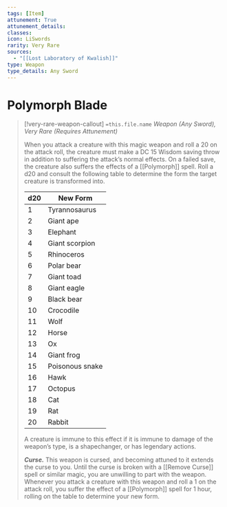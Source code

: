 ```yaml
---
tags: [Item]
attunement: True
attunement_details: 
classes: 
icon: LiSwords
rarity: Very Rare
sources:
  - "[[Lost Laboratory of Kwalish]]"
type: Weapon
type_details: Any Sword
---
```

# Polymorph Blade
>[!very-rare-weapon-callout] `=this.file.name`
>*Weapon (Any Sword), Very Rare (Requires Attunement)*
>
>When you attack a creature with this magic weapon and roll a 20 on the attack roll, the creature must make a DC 15 Wisdom saving throw in addition to suffering the attack’s normal effects. On a failed save, the creature also suffers the effects of a [[Polymorph]] spell. Roll a d20 and consult the following table to determine the form the target creature is transformed into.
>
>
>
>| d20 | New Form |
>| --- | --- |
>| 1 | Tyrannosaurus |
>| 2 | Giant ape |
>| 3 | Elephant |
>| 4 | Giant scorpion |
>| 5 | Rhinoceros |
>| 6 | Polar bear |
>| 7 | Giant toad |
>| 8 | Giant eagle |
>| 9 | Black bear |
>| 10 | Crocodile |
>| 11 | Wolf |
>| 12 | Horse |
>| 13 | Ox |
>| 14 | Giant frog |
>| 15 | Poisonous snake |
>| 16 | Hawk |
>| 17 | Octopus |
>| 18 | Cat |
>| 19 | Rat |
>| 20 | Rabbit |
>
>A creature is immune to this effect if it is immune to damage of the weapon’s type, is a shapechanger, or has legendary actions.
>
>***Curse.*** This weapon is cursed, and becoming attuned to it extends the curse to you. Until the curse is broken with a [[Remove Curse]] spell or similar magic, you are unwilling to part with the weapon. Whenever you attack a creature with this weapon and roll a 1 on the attack roll, you suffer the effect of a [[Polymorph]] spell for 1 hour, rolling on the table to determine your new form.
>
>
